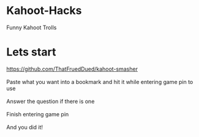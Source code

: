 # Kahoot-Hacks
Funny Kahoot Trolls
# Lets start
https://github.com/ThatFruedDued/kahoot-smasher
<br>
<br>
Paste what you want into a bookmark and hit it while entering game pin to use
<br>
<br>
Answer the question if there is one
<br>
<br>
Finish entering game pin
<br>
<br>
And you did it!

